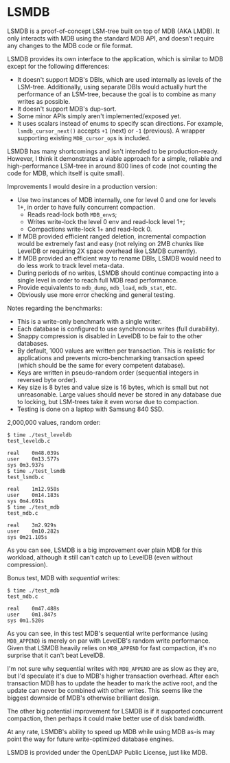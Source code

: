# LSMDB

LSMDB is a proof-of-concept LSM-tree built on top of MDB (AKA LMDB). It only interacts with MDB using the standard MDB API, and doesn't require any changes to the MDB code or file format.

LSMDB provides its own interface to the application, which is similar to MDB except for the following differences:
- It doesn't support MDB's DBIs, which are used internally as levels of the LSM-tree. Additionally, using separate DBIs would actually hurt the performance of an LSM-tree, because the goal is to combine as many writes as possible.
- It doesn't support MDB's dup-sort.
- Some minor APIs simply aren't implemented/exposed yet.
- It uses scalars instead of enums to specify scan directions. For example, `lsmdb_cursor_next()` accepts `+1` (next) or `-1` (previous). A wrapper supporting existing `MDB_cursor_op`s is included.

LSMDB has many shortcomings and isn't intended to be production-ready. However, I think it demonstrates a viable approach for a simple, reliable and high-performance LSM-tree in around 800 lines of code (not counting the code for MDB, which itself is quite small).

Improvements I would desire in a production version:
- Use two instances of MDB internally, one for level 0 and one for levels 1+, in order to have fully concurrent compaction.
	- Reads read-lock both `MDB_env`s;
	- Writes write-lock the level 0 env and read-lock level 1+;
	- Compactions write-lock 1+ and read-lock 0.
- If MDB provided efficient ranged deletion, incremental compaction would be extremely fast and easy (not relying on 2MB chunks like LevelDB or requiring 2X space overhead like LSMDB currently).
- If MDB provided an efficient way to rename DBIs, LSMDB would need to do less work to track level meta-data.
- During periods of no writes, LSMDB should continue compacting into a single level in order to reach full MDB read performance.
- Provide equivalents to `mdb_dump`, `mdb_load`, `mdb_stat`, etc.
- Obviously use more error checking and general testing.

Notes regarding the benchmarks:
- This is a write-only benchmark with a single writer.
- Each database is configured to use synchronous writes (full durability).
- Snappy compression is disabled in LevelDB to be fair to the other databases.
- By default, 1000 values are written per transaction. This is realistic for applications and prevents micro-benchmarking transaction speed (which should be the same for every competent database).
- Keys are written in pseudo-random order (sequential integers in reversed byte order).
- Key size is 8 bytes and value size is 16 bytes, which is small but not unreasonable. Large values should never be stored in any database due to locking, but LSM-trees take it even worse due to compaction.
- Testing is done on a laptop with Samsung 840 SSD.

2,000,000 values, random order:
```
$ time ./test_leveldb
test_leveldb.c

real	0m48.039s
user	0m13.577s
sys	0m3.937s
$ time ./test_lsmdb
test_lsmdb.c

real	1m12.958s
user	0m14.183s
sys	0m4.691s
$ time ./test_mdb
test_mdb.c

real	3m2.929s
user	0m10.282s
sys	0m21.105s
```

As you can see, LSMDB is a big improvement over plain MDB for this workload, although it still can't catch up to LevelDB (even without compression).

Bonus test, MDB with _sequential_ writes:
```
$ time ./test_mdb
test_mdb.c

real	0m47.488s
user	0m1.847s
sys	0m1.520s
```

As you can see, in this test MDB's sequential write performance (using `MDB_APPEND`) is merely on par with LevelDB's random write performance. Given that LSMDB heavily relies on `MDB_APPEND` for fast compaction, it's no surprise that it can't beat LevelDB.

I'm not sure why sequential writes with `MDB_APPEND` are as slow as they are, but I'd speculate it's due to MDB's higher transaction overhead. After each transaction MDB has to update the header to mark the active root, and the update can never be combined with other writes. This seems like the biggest downside of MDB's otherwise brilliant design.

The other big potential improvement for LSMDB is if it supported concurrent compaction, then perhaps it could make better use of disk bandwidth.

At any rate, LSMDB's ability to speed up MDB while using MDB as-is may point the way for future write-optimized database engines.

LSMDB is provided under the OpenLDAP Public License, just like MDB.

